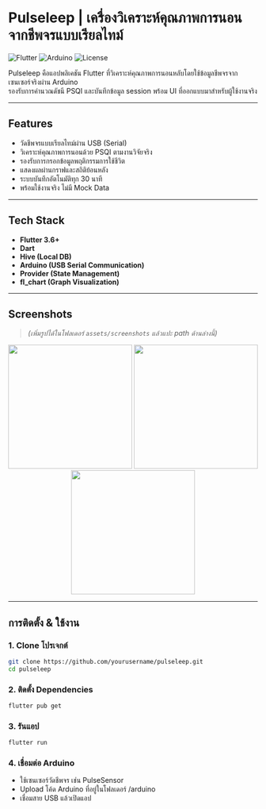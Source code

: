# Pulseleep | เครื่องวิเคราะห์คุณภาพการนอนจากชีพจรแบบเรียลไทม์

![Flutter](https://img.shields.io/badge/Made_with-Flutter-02569B?logo=flutter&logoColor=white)
![Arduino](https://img.shields.io/badge/Hardware-Arduino-green)
![License](https://img.shields.io/badge/license-MIT-blue)

Pulseleep คือแอปพลิเคชัน Flutter ที่วิเคราะห์คุณภาพการนอนหลับโดยใช้ข้อมูลชีพจรจากเซนเซอร์จริงผ่าน Arduino  
รองรับการคำนวณดัชนี PSQI และบันทึกข้อมูล session พร้อม UI ที่ออกแบบมาสำหรับผู้ใช้งานจริง

---

## Features

- วัดชีพจรแบบเรียลไทม์ผ่าน USB (Serial)
- วิเคราะห์คุณภาพการนอนด้วย PSQI ตามงานวิจัยจริง
- รองรับการกรอกข้อมูลพฤติกรรมการใช้ชีวิต
- แสดงผลผ่านกราฟและสถิติย้อนหลัง
- ระบบบันทึกอัตโนมัติทุก 30 นาที
- พร้อมใช้งานจริง ไม่มี Mock Data

---

## Tech Stack

- **Flutter 3.6+**
- **Dart**
- **Hive (Local DB)**
- **Arduino (USB Serial Communication)**
- **Provider (State Management)**
- **fl_chart (Graph Visualization)**

---

## Screenshots

> *(เพิ่มรูปได้ในโฟลเดอร์ `assets/screenshots` แล้วแปะ path ด้านล่างนี้)*

<p align="center">
  <img src="assets/screenshots/home.png" width="250" />
  <img src="assets/screenshots/questionnaire.png" width="250" />
  <img src="assets/screenshots/dashboard.png" width="250" />
</p>

---

## การติดตั้ง & ใช้งาน

### 1. Clone โปรเจกต์

```bash
git clone https://github.com/yourusername/pulseleep.git
cd pulseleep
```

### 2. ติดตั้ง Dependencies

```bash
flutter pub get
```

### 3. รันแอป

```bash
flutter run
```

### 4. เชื่อมต่อ Arduino
- ใช้เซนเซอร์วัดชีพจร เช่น PulseSensor
- Upload โค้ด Arduino ที่อยู่ในโฟลเดอร์ /arduino
- เชื่อมสาย USB แล้วเปิดแอป